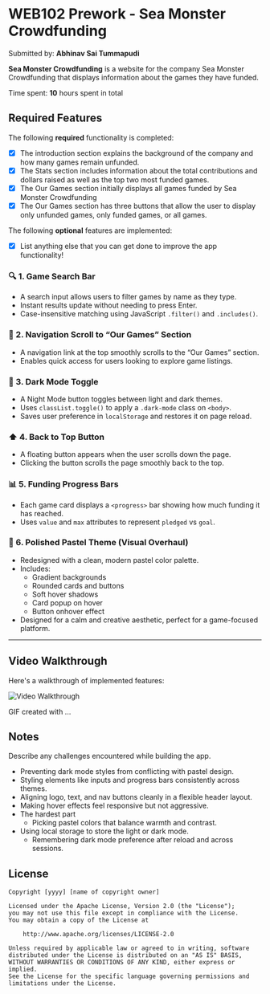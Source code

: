 # WEB102 Prework - Sea Monster Crowdfunding

Submitted by: **Abhinav Sai Tummapudi**

**Sea Monster Crowdfunding** is a website for the company Sea Monster Crowdfunding that displays information about the games they have funded.

Time spent: **10** hours spent in total

## Required Features

The following **required** functionality is completed:

* [x] The introduction section explains the background of the company and how many games remain unfunded.
* [x] The Stats section includes information about the total contributions and dollars raised as well as the top two most funded games.
* [x] The Our Games section initially displays all games funded by Sea Monster Crowdfunding
* [x] The Our Games section has three buttons that allow the user to display only unfunded games, only funded games, or all games.

The following **optional** features are implemented:

* [x] List anything else that you can get done to improve the app functionality!

### 🔍 1. Game Search Bar
- A search input allows users to filter games by name as they type.
- Instant results update without needing to press Enter.
- Case-insensitive matching using JavaScript `.filter()` and `.includes()`.

### 🎯 2. Navigation Scroll to “Our Games” Section
- A navigation link at the top smoothly scrolls to the “Our Games” section.
- Enables quick access for users looking to explore game listings.

### 🌙 3. Dark Mode Toggle
- A Night Mode button toggles between light and dark themes.
- Uses `classList.toggle()` to apply a `.dark-mode` class on `<body>`.
- Saves user preference in `localStorage` and restores it on page reload.

### ⬆️ 4. Back to Top Button
- A floating button appears when the user scrolls down the page.
- Clicking the button scrolls the page smoothly back to the top.

### 📊 5. Funding Progress Bars
- Each game card displays a `<progress>` bar showing how much funding it has reached.
- Uses `value` and `max` attributes to represent `pledged` vs `goal`.

### 🌈 6. Polished Pastel Theme (Visual Overhaul)
- Redesigned with a clean, modern pastel color palette.
- Includes:
  - Gradient backgrounds
  - Rounded cards and buttons
  - Soft hover shadows
  - Card popup on hover
  - Button onhover effect
- Designed for a calm and creative aesthetic, perfect for a game-focused platform.

---

## Video Walkthrough

Here's a walkthrough of implemented features:

<img src='http://i.imgur.com/link/to/your/gif/file.gif' title='Video Walkthrough' width='' alt='Video Walkthrough' />

<!-- Replace this with whatever GIF tool you used! -->
GIF created with ...  
<!-- Recommended tools:
[Kap](https://getkap.co/) for macOS
[ScreenToGif](https://www.screentogif.com/) for Windows
[peek](https://github.com/phw/peek) for Linux. -->

## Notes

Describe any challenges encountered while building the app.

- Preventing dark mode styles from conflicting with pastel design.
- Styling elements like inputs and progress bars consistently across themes.
- Aligning logo, text, and nav buttons cleanly in a flexible header layout.
- Making hover effects feel responsive but not aggressive.
- The hardest part
  - Picking pastel colors that balance warmth and contrast.
- Using local storage to store the light or dark mode.
  - Remembering dark mode preference after reload and across sessions.
## License

    Copyright [yyyy] [name of copyright owner]

    Licensed under the Apache License, Version 2.0 (the "License");
    you may not use this file except in compliance with the License.
    You may obtain a copy of the License at

        http://www.apache.org/licenses/LICENSE-2.0

    Unless required by applicable law or agreed to in writing, software
    distributed under the License is distributed on an "AS IS" BASIS,
    WITHOUT WARRANTIES OR CONDITIONS OF ANY KIND, either express or implied.
    See the License for the specific language governing permissions and
    limitations under the License.
